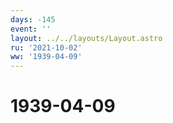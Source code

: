 ```yaml
---
days: -145
event: ''
layout: ../../layouts/Layout.astro
ru: '2021-10-02'
ww: '1939-04-09'
---
```


# 1939-04-09